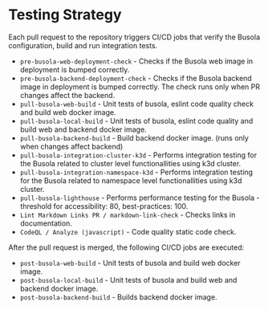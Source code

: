 # Testing Strategy

Each pull request to the repository triggers CI/CD jobs that verify the Busola configuration, build and run integration tests.

- `pre-busola-web-deployment-check` - Checks if the Busola web image in deployment is bumped correctly.
- `pre-busola-backend-deployment-check` - Checks if the Busola backend image in deployment is bumped correctly. The check runs only when PR changes affect the backend.
- `pull-busola-web-build` - Unit tests of busola, eslint code quality check and build web docker image.
- `pull-busola-local-build` - Unit tests of busola, eslint code quality and build web and backend docker image.
- `pull-busola-backend-build` - Build backend docker image. (runs only when changes affect backend)
- `pull-busola-integration-cluster-k3d` - Performs integration testing for the Busola related to cluster level functionallities using k3d cluster.
- `pull-busola-integration-namespace-k3d` - Performs integration testing for the Busola related to namespace level functionallities using k3d cluster.
- `pull-busola-lighthouse` - Performs performance testing for the Busola - threshold for accessibility: 80, best-practices: 100.
- `Lint Markdown Links PR / markdown-link-check` - Checks links in documentation.
- `CodeQL / Analyze (javascript)` - Code quality static code check.

After the pull request is merged, the following CI/CD jobs are executed:

- `post-busola-web-build` - Unit tests of busola and build web docker image.
- `post-busola-local-build` - Unit tests of busola and build web and backend docker image.
- `post-busola-backend-build` - Builds backend docker image.
